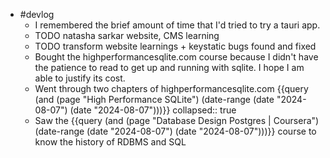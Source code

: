 - #devlog
	- I remembered the brief amount of time that I'd tried to try a tauri app.
	- TODO natasha sarkar website, CMS learning
	- TODO transform website learnings + keystatic bugs found and fixed
	- Bought the highperformancesqlite.com course because I didn't have the patience to read to get up and running with sqlite. I hope I am able to justify its cost.
	- Went through two chapters of highperformancesqlite.com {{query (and (page "High Performance SQLite") (date-range (date "2024-08-07") (date "2024-08-07")))}}
	  collapsed:: true
	- Saw the {{query (and (page "Database Design Postgres | Coursera") (date-range (date "2024-08-07") (date "2024-08-07")))}} course to know the history of RDBMS and SQL